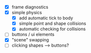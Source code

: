 - [x] frame diagnostics
- [x] simple physics
  - [x] add automatic tick to body
  - [x] simple point and shape collisions
  - [x] automatic checking for collisions
- [ ] buttons / ui elements
- [x] "scene" swapping
- [ ] clicking shapes --> buttons?

